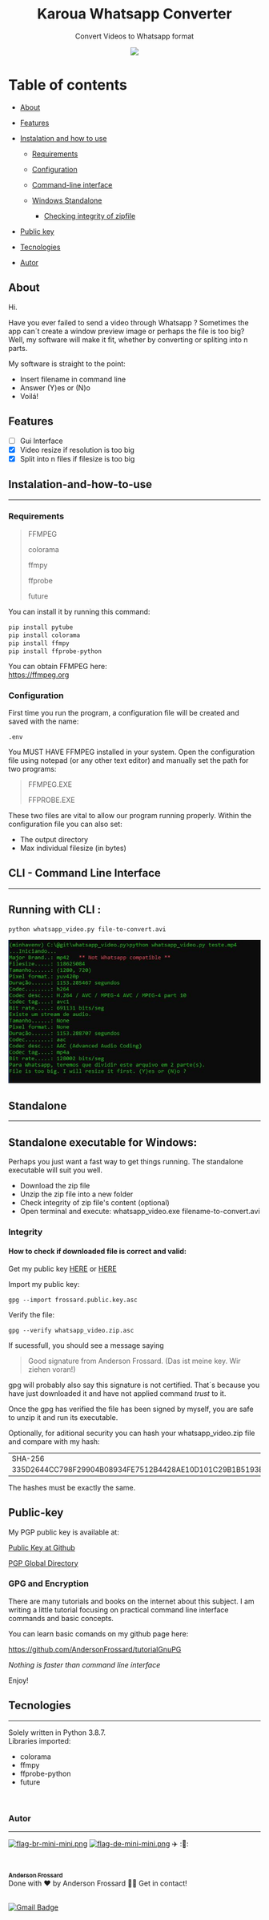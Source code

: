 <!-- https://markdownlivepreview.com/#integrity !-->

<h1 align="center">Karoua Whatsapp Converter</h1>

<p align="center">Convert Videos to Whatsapp format</p>
<div align="center"><a href="https://github.com/AndersonFrossard/whatsapp-video/raw/main/standalone/whatsapp_video.zip">
<img src="https://img.shields.io/static/v1?label=Media&labelColor=black&message=Download&color=7159c1&style=for-the-badge&logo=python"/></a>
</div>


Table of contents
===============
<!--ts-->

- [About](#about)
- [Features](#features)
- [Instalation and how to use](#instalation-and-how-to-use)
	- [Requirements](#requirements)
	
	- [Configuration](#configuration)	
	
	- [Command-line interface](#cli)
	
	- [Windows Standalone](#standalone)
	
		- [Checking integrity of zipfile](#integrity)
		
-	[Public key](#public-key)
-	[Tecnologies](#tecnologies)
- [Autor](#autor)
<!--te-->

## About

<p>Hi.</p>
<p>Have you ever failed to send a video through Whatsapp ? Sometimes the app can´t create a window preview image or perhaps the file is too big?
    Well, my software will make it fit, whether by converting or spliting into n parts.


My software is straight to the point:</p>
<ul>
  <li>Insert filename in command line</li>
  <li>Answer (Y)es or (N)o</li>
  <li>Voilá!</li>
</ul>      


## Features
- [ ] Gui Interface
- [x] Video resize if resolution is too big
- [x] Split into n files if filesize is too big

## Instalation-and-how-to-use
---

### Requirements

>FFMPEG
>
>colorama
>
>ffmpy
>
>ffprobe
>
>future

You can install it by running this command:

	pip install pytube
	pip install colorama
	pip install ffmpy
	pip install ffprobe-python

You can obtain FFMPEG here:<br>
<a href="https://ffmpeg.org">https://ffmpeg.org</a>


### Configuration

First time you run the program, a configuration file will be created and saved  with the name:

	.env

You MUST HAVE FFMPEG installed in your system. Open the configuration file using notepad (or any other text editor) and manually set the path for two programs:
>FFMPEG.EXE
>
>FFPROBE.EXE

These  two files are vital to allow our program running properly.  Within the configuration file you can also set:
* The output directory 
* Max individual filesize (in bytes)

## CLI - Command Line Interface
---

<h2>Running with CLI :</h2>

	python whatsapp_video.py file-to-convert.avi

![CLI interface](./img/image01.jpg)

## Standalone
---
## Standalone executable for Windows:

Perhaps you just want a fast way to get things running. The standalone executable will suit you well.
<ul>
	<li>Download the zip file</li>
	<li>Unzip the zip file into a new folder</li>
	<li>Check  integrity of zip file's content (optional)</li>
	<li>Open terminal and execute: whatsapp_video.exe filename-to-convert.avi </li>
</ul>


### Integrity

#### How to check if downloaded file is correct and valid:

 Get my public key <a href="https://github.com/AndersonFrossard/tutorialGnuPG/blob/main/frossard.public.key.asc">HERE</a> or <a href="https://keyserver2.pgp.com/vkd/DownloadKey.event?keyid=0xB79AAE8846C18DF7">HERE</a>
 
 Import my public key:
 
	gpg --import frossard.public.key.asc
 
 Verify the file:
 
	gpg --verify whatsapp_video.zip.asc


If sucessfull, you should see a message saying
>Good signature from Anderson Frossard. (Das ist meine key. Wir ziehen voran!)

gpg will probably also say this signature is not certified. That´s because you have just downloaded it and have not applied command *trust* to it.

Once the gpg has verified the  file has been signed by myself, you are safe to unzip it and run its executable. 

Optionally, for aditional security you can hash your whatsapp_video.zip file and compare with my hash:

<table>
	<tr>
		<td>SHA-256</td>
		<td>File</td>
	<tr>
		<td>335D2644CC798F29904B08934FE7512B4428AE10D101C29B1B5193ED538ED615</td>
		<td>whatsapp_video.zip</td>
	</tr>
</table>


The hashes must be exactly the same. 

## Public-key

My PGP public key is available at:

[Public Key at Github](https://github.com/AndersonFrossard/karoua_youtube_download_gui/tree/main/standalone/frossard_public_key.asc)

[PGP Global Directory](https://keyserver2.pgp.com/vkd/DownloadKey.event?keyid=0xB79AAE8846C18DF7)



### GPG and Encryption

There are many tutorials and books on the internet about this subject. I am writing a little tutorial focusing on practical command line interface commands and basic concepts.

You can learn basic comands on my github page here:

<a href="https://github.com/AndersonFrossard/tutorialGnuPG">https://github.com/AndersonFrossard/tutorialGnuPG</a>

<i>Nothing is faster than command line interface</i>

Enjoy!

## Tecnologies
---
Solely written in Python 3.8.7.<br />
Libraries imported:
<ul>
<li>colorama</li>
<li>ffmpy</li>
<li>ffprobe-python</li>
<li>future</li>
</ul>
<br />

### Autor
---
[![flag-br-mini-mini.png](https://i.postimg.cc/DyXTfVHf/flag-br-mini-mini.png)](https://postimg.cc/Xp4hxPnt)
 [![flag-de-mini-mini.png](https://i.postimg.cc/4xGNrNyR/flag-de-mini-mini.png)](https://postimg.cc/nCdJmxq3)
 ✈️ ::statue_of_liberty::

<a href="https://github.com/AndersonFrossard" title="GitHub">
<img style="border-radius: 50%;" src="https://i.postimg.cc/Rqf7nM29/maxresdefault.jpg" width="100px;" alt=""/>
 <sub><b><br />Anderson Frossard</b></sub></a>

<br />
Done with ❤️ by Anderson Frossard 👋🏽 Get in contact!<br/><br/>

[![Gmail Badge](https://img.shields.io/badge/frossard2008@gmail.com-c14438?style=flat-square&logo=Gmail&logoColor=white&link=mailto:frossard2008@gmail.com)](mailto:frossard2008@gmail.com)

